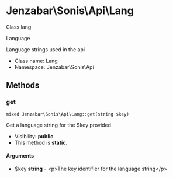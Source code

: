 Jenzabar\Sonis\Api\Lang
===============

Class lang

Language

Language strings used in the api


* Class name: Lang
* Namespace: Jenzabar\Sonis\Api







Methods
-------


### get

    mixed Jenzabar\Sonis\Api\Lang::get(string $key)

Get a language string for the $key provided



* Visibility: **public**
* This method is **static**.


#### Arguments
* $key **string** - &lt;p&gt;The key identifier for the language string&lt;/p&gt;


